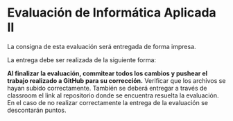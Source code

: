# Evaluación de Informática Aplicada II

La consigna de esta evaluación será entregada de forma impresa.

La entrega debe ser realizada de la siguiente forma:

**Al finalizar la evaluación, commitear todos los cambios y pushear el trabajo realizado a GitHub para su corrección.**
Verificar que los archivos se hayan subido correctamente.
También se deberá entregar a través de classroom el link al repositorio donde se encuentra resuelta la evaluación.
En el caso de no realizar correctamente la entrega de la evaluación se descontarán puntos.